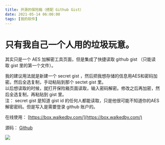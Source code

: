 ```yaml
---
title: 开源的保险箱（搭配 Github Gist）
date: 2021-05-14 06:00:00
tags: [我的软件]
---
```


# 只有我自己一个人用的垃圾玩意。   

其实只是一个 AES 加解密工具页面，但是集成了快捷读取 github gist （只能读取 gist 里的第一个文件）。   

我的建议用法就是新建一个 secret gist ，然后把我想存储的信息用AES和密码加密。然后全选复制，手动粘贴到那个 sectet gist 里。  
以后想读取的时候，就打开保险箱页面读取，输入密码解密。修改之后再加密，然后全选复制，再粘贴到 gist 里。  
注： secret gist 是知道 gist id 的任何人都能读取，只是他很可能不知道你的AES解密密码。但是写入是需要登录 github 账户的。    

在线使用： [https://box.walkedby.com/](https://box.walkedby.com/)  

源码： [Github](https://github.com/gordonwalkedby/gistsecury)     

![](https://z3.ax1x.com/2021/05/14/grk7VS.png)   
